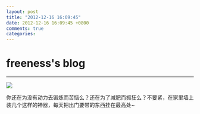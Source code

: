 ```yaml
---
layout: post
title: "2012-12-16 16:09:45"
date: 2012-12-16 16:09:45 +0800
comments: true
categories: 
---
```


# freeness's blog

----------

![](http://okqmqrbgo.bkt.clouddn.com/201212161609451.jpg)

>
你还在为没有动力去锻炼而苦恼么？还在为了减肥而抓狂么？不要紧，在家里墙上装几个这样的神器，每天把出门要带的东西挂在最高处~